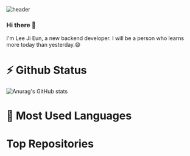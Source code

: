 ![header](https://capsule-render.vercel.app/api?type=wave&color=auto&height=300&section=header&text=izzy1202&fontSize=90)



### Hi there 👋

I'm Lee Ji Eun, a new backend developer. 
I will be a person who learns more today than yesterday.😄

# ⚡ Github Status
![Anurag's GitHub stats](https://github-readme-stats.vercel.app/api?username=izzy1202&show_icons=true&theme=radical)

# 💬 Most Used Languages

# Top Repositories

<!--
**izzy1202/izzy1202** is a ✨ _special_ ✨ repository because its `README.md` (this file) appears on your GitHub profile.

Here are some ideas to get you started:

- 🔭 I’m currently working on ...
- 🌱 I’m currently learning ...
- 👯 I’m looking to collaborate on ...
- 🤔 I’m looking for help with ...
- 💬 Ask me about ...
- 📫 How to reach me: ...
- 😄 Pronouns: ...
- ⚡ Fun fact: ...
-->
